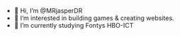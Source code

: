 - 👋 Hi, I’m @MRjasperDR
- 👀 I’m interested in building games & creating websites.
- 🌱 I’m currently studying Fontys HBO-ICT

<!---
- 💞️ I’m looking to collaborate on ...
- 📫 How to reach me ...
MRjasperDR/MRjasperDR is a ✨ special ✨ repository because its `README.md` (this file) appears on your GitHub profile.
You can click the Preview link to take a look at your changes.
--->
